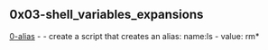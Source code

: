 ## 0x03-shell_variables_expansions

[0-alias](.\0-alias) - - create a script that creates an alias: name:ls - value: rm*